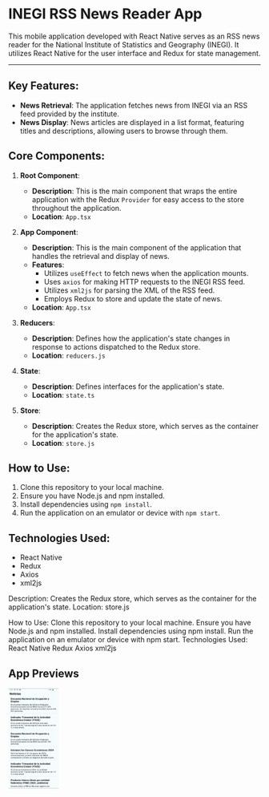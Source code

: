 # INEGI RSS News Reader App

This mobile application developed with React Native serves as an RSS news reader for the National Institute of Statistics and Geography (INEGI). It utilizes React Native for the user interface and Redux for state management.

* * *

## Key Features:
- **News Retrieval**: The application fetches news from INEGI via an RSS feed provided by the institute.
- **News Display**: News articles are displayed in a list format, featuring titles and descriptions, allowing users to browse through them.

## Core Components:
1. **Root Component**:
   - **Description**: This is the main component that wraps the entire application with the Redux `Provider` for easy access to the store throughout the application.
   - **Location**: `App.tsx`

2. **App Component**:
   - **Description**: This is the main component of the application that handles the retrieval and display of news.
   - **Features**:
     - Utilizes `useEffect` to fetch news when the application mounts.
     - Uses `axios` for making HTTP requests to the INEGI RSS feed.
     - Utilizes `xml2js` for parsing the XML of the RSS feed.
     - Employs Redux to store and update the state of news.
   - **Location**: `App.tsx`

3. **Reducers**:
   - **Description**: Defines how the application's state changes in response to actions dispatched to the Redux store.
   - **Location**: `reducers.js`

4. **State**:
   - **Description**: Defines interfaces for the application's state.
   - **Location**: `state.ts`

5. **Store**:
   - **Description**: Creates the Redux store, which serves as the container for the application's state.
   - **Location**: `store.js`

## How to Use:
1. Clone this repository to your local machine.
2. Ensure you have Node.js and npm installed.
3. Install dependencies using `npm install`.
4. Run the application on an emulator or device with `npm start`.

## Technologies Used:
- React Native
- Redux
- Axios
- xml2js


Description: Creates the Redux store, which serves as the container for the application's state.
Location: store.js


How to Use:
Clone this repository to your local machine.
Ensure you have Node.js and npm installed.
Install dependencies using npm install.
Run the application on an emulator or device with npm start.
Technologies Used:
React Native
Redux
Axios
xml2js

## App Previews

<img src="images/androidapppreview.png" alt="Android App Screenshot" width="100" height="200">

